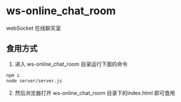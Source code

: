# ws-online_chat_room

webSocket 在线聊天室

## 食用方式
1. 进入 ws-online_chat_room 目录运行下面的命令
```bash
npm i
node server/server.js
```
2. 然后浏览器打开 ws-online_chat_room 目录下的index.html 即可食用